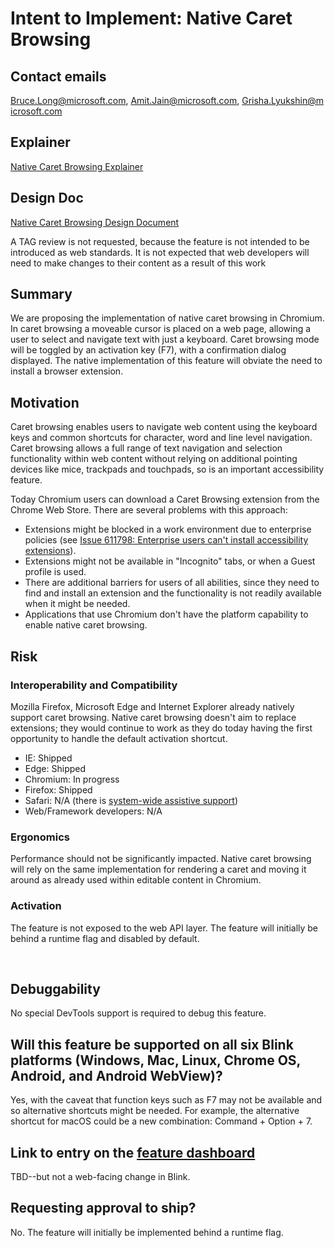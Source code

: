 # Intent to Implement: Native Caret Browsing


## Contact emails
Bruce.Long@microsoft.com, Amit.Jain@microsoft.com, Grisha.Lyukshin@microsoft.com
 
## Explainer
    
[Native Caret Browsing Explainer](https://github.com/MicrosoftEdge/MSEdgeExplainers/blob/master/CaretBrowsing/explainer.md)


## Design Doc

[Native Caret Browsing Design Document](designDoc.md)
 

A TAG review is not requested, because the feature is not intended to be introduced as web standards. 
It is not expected that web developers will need to make changes to their content as a result of this work

## Summary
We are proposing the implementation of native caret browsing in Chromium. In caret browsing a moveable cursor is placed on a web page, allowing a user to select and navigate text with just a keyboard. Caret browsing mode will be toggled by an activation key (F7), with a confirmation dialog displayed. The native implementation of this feature will obviate the need to install a browser extension.
 
## Motivation
Caret browsing enables users to navigate web content using the keyboard keys and common shortcuts for character, word and line level navigation. Caret browsing allows a full range of text navigation and selection functionality within web content without relying on additional pointing devices like mice, trackpads and touchpads, so is an important accessibility feature.

Today Chromium users can download a Caret Browsing extension from the Chrome Web Store. There are several problems with this approach:

* Extensions might be blocked in a work environment due to enterprise policies (see [Issue 611798: Enterprise users can't install accessibility extensions](https://crbug.com/611798)).
* Extensions might not be available in "Incognito" tabs, or when a Guest profile is used.
* There are additional barriers for users of all abilities, since they need to find and install an extension and the functionality is not readily available when it might be needed.
* Applications that use Chromium don't have the platform capability to enable native caret browsing.
 
## Risk
### Interoperability and Compatibility
Mozilla Firefox, Microsoft Edge and Internet Explorer already natively support caret browsing. Native caret browsing doesn't aim to replace extensions; they would continue to work as they do today having the first opportunity to handle the default activation shortcut.
 
* IE: Shipped
* Edge: Shipped
* Chromium: In progress
* Firefox: Shipped
* Safari: N/A (there is [system-wide assistive support](https://discussions.apple.com/thread/250114777))
* Web/Framework developers: N/A

### Ergonomics
Performance should not be significantly impacted. Native caret browsing will rely on the same implementation for rendering a caret and moving it around as already used within editable content in Chromium.
### Activation
The feature is not exposed to the web API layer. The feature will initially be behind a runtime flag and disabled by default.

 
## Debuggability
No special DevTools support is required to debug this feature.
 
## Will this feature be supported on all six Blink platforms (Windows, Mac, Linux, Chrome OS, Android, and Android WebView)?
Yes, with the caveat that function keys such as F7 may not be available and so alternative shortcuts might be needed. For example, the alternative shortcut for macOS could be a new combination: Command + Option + 7.
 
## Link to entry on the [feature dashboard](https://www.chromestatus.com/features)
TBD--but not a web-facing change in Blink.
 
## Requesting approval to ship?
No. The feature will initially be implemented behind a runtime flag.
